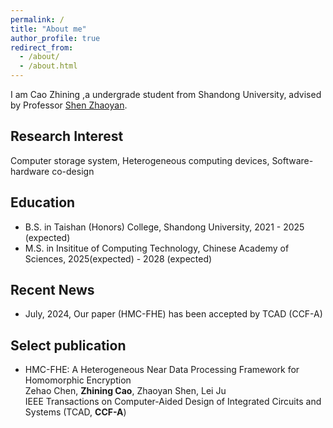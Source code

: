 ```yaml
---
permalink: /
title: "About me"
author_profile: true
redirect_from: 
  - /about/
  - /about.html
---
```


I am Cao Zhining ,a undergrade student from Shandong University, advised by Professor [Shen Zhaoyan](https://zyshen00.github.io/). 

<!-- <font color="red"> Sincerely looking for PhD positions for fall 2025 admission! </font> -->

Research Interest
---------
Computer storage system, Heterogeneous computing devices, Software-hardware co-design

Education
---------
* B.S. in Taishan (Honors) College, Shandong University, 2021 - 2025 (expected)
* M.S. in Insititue of Computing Technology, Chinese Academy of Sciences,  2025(expected) - 2028 (expected)

Recent News
---------
* July, 2024, Our paper (HMC-FHE) has been accepted by TCAD (CCF-A)

Select publication
---------
* HMC-FHE: A Heterogeneous Near Data Processing Framework for Homomorphic Encryption<br>
  Zehao Chen, **Zhining Cao**, Zhaoyan Shen, Lei Ju<br>
  IEEE Transactions on Computer-Aided Design of Integrated Circuits and Systems (TCAD, **CCF-A**)<br>


<style>
  publicationfont{
    line-height:1
  }
</style>